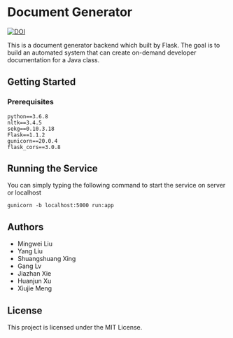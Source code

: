 # Document Generator
[![DOI](https://zenodo.org/badge/275757098.svg)](https://zenodo.org/badge/latestdoi/275757098)

This is a document generator backend which built by Flask. The goal is to build an automated system that can create on-demand developer documentation for a Java class.

## Getting Started

### Prerequisites

```
python==3.6.8
nltk==3.4.5
sekg==0.10.3.18
Flask==1.1.2
gunicorn==20.0.4
flask_cors==3.0.8
```

## Running the Service

You can simply typing the following command to start the service on server or localhost

```
gunicorn -b localhost:5000 run:app
```

## Authors

* Mingwei Liu
* Yang Liu
* Shuangshuang Xing
* Gang Lv
* Jiazhan Xie
* Huanjun Xu
* Xiujie Meng


## License

This project is licensed under the MIT License.
